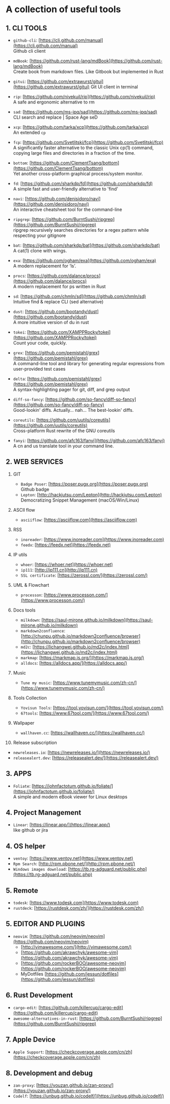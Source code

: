 # A collection of useful tools

## 1. CLI TOOLS

- `github-cli`: [https://cli.github.com/manual](https://cli.github.com/manual)  
Github cli client

- `mdBook`: [https://github.com/rust-lang/mdBook](https://github.com/rust-lang/mdBook)  
Create book from markdown files. Like Gitbook but implemented in Rust

- `gitui`: [https://github.com/extrawurst/gitui](https://github.com/extrawurst/gitui)
Git UI client in terminal

- `rip`: [https://github.com/nivekuil/rip](https://github.com/nivekuil/rip)  
A safe and ergonomic alternative to rm

- `sad`: [https://github.com/ms-jpq/sad](https://github.com/ms-jpq/sad)  
CLI search and replace | Space Age seD

- `xcp`: [https://github.com/tarka/xcp](https://github.com/tarka/xcp)  
An extended `cp`

- `fcp`: [https://github.com/Svetlitski/fcp](https://github.com/Svetlitski/fcp)  
A significantly faster alternative to the classic Unix cp(1) command, copying large files and directories in a fraction of the time.

- `bottom`: [https://github.com/ClementTsang/bottom](https://github.com/ClementTsang/bottom)  
Yet another cross-platform graphical process/system monitor.

- `fd`: [https://github.com/sharkdp/fd](https://github.com/sharkdp/fd)  
A simple fast and user-friendly alternative to 'find'

- `navi`: [https://github.com/denisidoro/navi](https://github.com/denisidoro/navi)  
An interactive cheatsheet tool for the command-line

- `ripgrep`: [https://github.com/BurntSushi/ripgrep](https://github.com/BurntSushi/ripgrep)  
ripgrep recursively searches directories for a regex pattern while respecting your gitignore

- `bat`: [https://github.com/sharkdp/bat](https://github.com/sharkdp/bat)  
A cat(1) clone with wings.

- `exa`: [https://github.com/ogham/exa](https://github.com/ogham/exa)  
A modern replacement for ‘ls’.

- `procs`: [https://github.com/dalance/procs](https://github.com/dalance/procs)  
A modern replacement for ps written in Rust

- `sd`: [https://github.com/chmln/sd](https://github.com/chmln/sd)  
Intuitive find & replace CLI (sed alternative)

- `dust`: [https://github.com/bootandy/dust](https://github.com/bootandy/dust)  
A more intuitive version of du in rust

- `tokei`: [https://github.com/XAMPPRocky/tokei](https://github.com/XAMPPRocky/tokei)  
Count your code, quickly.

- `grex`: [https://github.com/pemistahl/grex](https://github.com/pemistahl/grex)  
A command-line tool and library for generating regular expressions from user-provided test cases

- `delta`: [https://github.com/pemistahl/grex](https://github.com/pemistahl/grex)  
A syntax-highlighting pager for git, diff, and grep output

- `diff-so-fancy`: [https://github.com/so-fancy/diff-so-fancy](https://github.com/so-fancy/diff-so-fancy)  
Good-lookin' diffs. Actually… nah… The best-lookin' diffs.

- `coreutils`: [https://github.com/uutils/coreutils](https://github.com/uutils/coreutils)  
Cross-platform Rust rewrite of the GNU coreutils

- `fanyi`: [https://github.com/afc163/fanyi](https://github.com/afc163/fanyi)  
A cn and us translate tool in your command line.

## 2. WEB SERVICES

1. GIT  

    - `Badge Poser`: [https://poser.pugx.org](https://poser.pugx.org)  
       Github badge
    - `Lepton`: [http://hackjutsu.com/Lepton](http://hackjutsu.com/Lepton)  
       Democratizing Snippet Management (macOS/Win/Linux)

2. ASCII flow  

    - `asciiflow`: [https://asciiflow.com](https://asciiflow.com)  

3. RSS  

    - `inoreader`: [https://www.inoreader.com](https://www.inoreader.com)  
    - `feedx`: [https://feedx.net](https://feedx.net)  

4. IP utils  

    - `whoer`: [https://whoer.net](https://whoer.net)  
    - `ip111`: [http://ip111.cn](http://ip111.cn)  
    - `SSL certificate`: [https://zerossl.com/](https://zerossl.com/)

5. UML & Flowchart  

    - `processon`: [https://www.processon.com/](https://www.processon.com/)  

6. Docs tools

   - `milkdown`: [https://saul-mirone.github.io/milkdown](https://saul-mirone.github.io/milkdown)  
   - `markdown2confluence`: [http://chunpu.github.io/markdown2confluence/browser](http://chunpu.github.io/markdown2confluence/browser)  
   - `md2c`: [https://lichangwei.github.io/md2c/index.html](https://lichangwei.github.io/md2c/index.html)
   - `markmap`: [https://markmap.js.org/](https://markmap.js.org/)
   - `alldocs`: [https://alldocs.app/](https://alldocs.app/)

7. Music

   - `Tune my music`: [https://www.tunemymusic.com/zh-cn/](https://www.tunemymusic.com/zh-cn/)

8. Tools Collection

   - `Yovisun Tools`: [https://tool.yovisun.com/](https://tool.yovisun.com/)
   - `67tools`: [https://www.67tool.com/](https://www.67tool.com/)

9. Wallpaper

   - `wallhaven.cc`: [https://wallhaven.cc/](https://wallhaven.cc/)

10. Release subscription

- `newreleases.io`: [https://newreleases.io/](https://newreleases.io/)
- `releasealert.dev`: [https://releasealert.dev/](https://releasealert.dev/)

## 3. APPS

- `Foliate`: [https://johnfactotum.github.io/foliate/](https://johnfactotum.github.io/foliate/)  
  A simple and modern eBook viewer for Linux desktops

## 4. Project Management

- `Linear`: [https://linear.app/](https://linear.app/)  
  like github or jira

## 4. OS helper

- `ventoy`: [https://www.ventoy.net](https://www.ventoy.net)  
- `Rpm Search`: [http://rpm.pbone.net/](http://rpm.pbone.net/)  
- `Windows images download`: [https://tb.rg-adguard.net/public.php](https://tb.rg-adguard.net/public.php)

## 5. Remote

- `todesk`: [https://www.todesk.com](https://www.todesk.com)  
- `rustdeck`: [https://rustdesk.com/zh/](https://rustdesk.com/zh/)  

## 5. EDITOR AND PLUGINS

- `neovim`: [https://github.com/neovim/neovim](https://github.com/neovim/neovim)
  - [http://vimawesome.com/](http://vimawesome.com/)  
  - [https://github.com/akrawchyk/awesome-vim](https://github.com/akrawchyk/awesome-vim)  
  - [https://github.com/rockerBOO/awesome-neovim](https://github.com/rockerBOO/awesome-neovim)  
  - MyDotfiles [https://github.com/jessun/dotfiles](https://github.com/jessun/dotfiles)  

## 6. Rust Development

- `cargo-edit`: [https://github.com/killercup/cargo-edit](https://github.com/killercup/cargo-edit)  
- `awesome-alternatives-in-rust`: [https://github.com/BurntSushi/ripgrep](https://github.com/BurntSushi/ripgrep)  

## 7. Apple Device

- `Apple Support`: [https://checkcoverage.apple.com/cn/zh](https://checkcoverage.apple.com/cn/zh)

## 8. Development and debug

- `zan-proxy`: [https://youzan.github.io/zan-proxy/](https://youzan.github.io/zan-proxy/)
- `Codelf`: [https://unbug.github.io/codelf/](https://unbug.github.io/codelf/)
